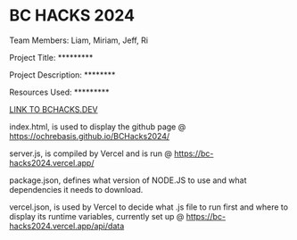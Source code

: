 # BC HACKS 2024

Team Members: Liam, Miriam, Jeff, Ri

Project Title: *********

Project Description: ********

Resources Used: *********

[LINK TO BCHACKS.DEV](https://www.bchacks.dev/)

index.html, is used to display the github page @ https://ochrebasis.github.io/BCHacks2024/

server.js, is compiled by Vercel and is run @ https://bc-hacks2024.vercel.app/

package.json, defines what version of NODE.JS to use and what dependencies it needs to download.

vercel.json, is used by Vercel to decide what .js file to run first and where to display its runtime variables, currently set up @ https://bc-hacks2024.vercel.app/api/data